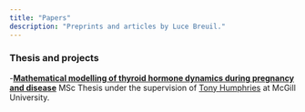 ```yaml
---
title: "Papers"
description: "Preprints and articles by Luce Breuil."
---
```


### Thesis and projects

-[**Mathematical modelling of thyroid hormone dynamics during pregnancy and disease**](https://escholarship.mcgill.ca/concern/theses/7s75dj955) MSc Thesis under the supervision of [Tony Humphries](https://www.math.mcgill.ca/humphries/) at McGill University. 
